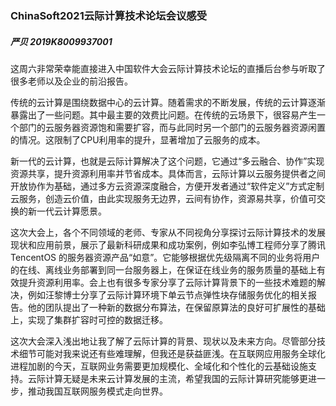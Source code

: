 ### ChinaSoft2021云际计算技术论坛会议感受

##### 严贝 2019K8009937001

这周六非常荣幸能直接进入中国软件大会云际计算技术论坛的直播后台参与听取了很多老师以及企业的前沿报告。

传统的云计算是围绕数据中心的云计算。随着需求的不断发展，传统的云计算逐渐暴露出了一些问题。其中最主要的效费比问题。在传统的云场景下，很容易产生一个部门的云服务器资源饱和需要扩容，而与此同时另一个部门的云服务器资源闲置的情况。这限制了CPU利用率的提升，显著增加了云服务的成本。

新一代的云计算，也就是云际计算解决了这个问题，它通过“多云融合、协作”实现资源共享，提升资源利用率并节省成本。具体而言，云际计算以云服务提供者之间开放协作为基础，通过多方云资源深度融合，方便开发者通过“软件定义”方式定制云服务，创造云价值，由此实现服务无边界，云间有协作，资源易共享，价值可交换的新一代云计算愿景。

这次大会上，各个不同领域的老师、专家从不同视角分享探讨云际计算技术的发展现状和应用前景，展示了最新科研成果和成功案例，例如李弘博工程师分享了腾讯 TencentOS 的服务器资源产品“如意”。它能够根据优先级隔离不同的业务将用户的在线、离线业务部署到同一台服务器上，在保证在线业务的服务质量的基础上有效提升资源利用率。会上也有很多专家分享了云际计算背景下的一些技术难题的解决，例如汪黎博士分享了云际计算环境下单云节点弹性块存储服务优化的相关报告。他的团队提出了一种新的数据分布算法，在保留原算法的良好可扩展性的基础上，实现了集群扩容时可控的数据迁移。

这次大会深入浅出地让我了解了云际计算的背景、现状以及未来方向。尽管部分技术细节可能对我来说还有些难理解，但我还是获益匪浅。在互联网应用服务全球化进程加剧的今天，互联网业务需要更加规模化、全域化和个性化的云基础设施支持。云际计算无疑是未来云计算发展的主流，希望我国的云际计算研究能够更进一步，推动我国互联网服务模式走向世界。


